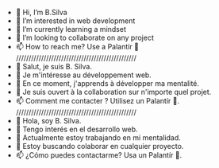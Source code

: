 - 👋 Hi, I’m B.Silva
- 👀 I’m interested in web development
- 🌱 I’m currently learning a mindset
- 🤝 I’m looking to collaborate on any project
- 📫 How to reach me? Use a Palantír 🔮  
////////////////////////////////////////////////  
- 👋 Salut, je suis B. Silva.
- 👀 Je m'intéresse au développement web.
- 🌱 En ce moment, j'apprends à développer ma mentalité.
- 🤝 Je suis ouvert à la collaboration sur n'importe quel projet.
- 📫 Comment me contacter ? Utilisez un Palantír 🔮.  
////////////////////////////////////////////////  
- 👋 Hola, soy B. Silva.
- 👀 Tengo interés en el desarrollo web.
- 🌱 Actualmente estoy trabajando en mi mentalidad.
- 🤝 Estoy buscando colaborar en cualquier proyecto.
- 📫 ¿Cómo puedes contactarme? Usa un Palantír 🔮.

<!---
User3ds/User3ds is a ✨ special ✨ repository because its `README.md` (this file) appears on your GitHub profile.
You can click the Preview link to take a look at your changes.
--->
